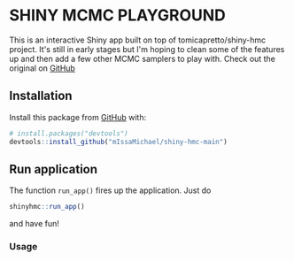 # SHINY MCMC PLAYGROUND
This is an interactive Shiny app built on top of tomicapretto/shiny-hmc project. It's still in early stages but I'm hoping to clean some of the features up and then add a few other MCMC samplers to play with. Check out the original on [GitHub](https://github.com/tomicapretto/shiny-hmc)


## Installation

Install this package from [GitHub](https://github.com/) with:

```r
# install.packages("devtools")
devtools::install_github("mIssaMichael/shiny-hmc-main")
```

## Run application

The function `run_app()` fires up the application. Just do

``` r
shinyhmc::run_app()
```

and have fun!


### Usage
